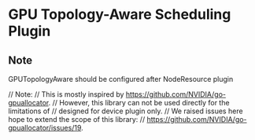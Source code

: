 # GPU Topology-Aware Scheduling Plugin

## Note

GPUTopologyAware should be configured after NodeResource plugin

// Note:
// This is mostly inspired by <https://github.com/NVIDIA/go-gpuallocator>.
// However, this library can not be used directly for the limitations of
// designed for device plugin only.
// We raised issues here hope to extend the scope of this library:
// <https://github.com/NVIDIA/go-gpuallocator/issues/19>.
